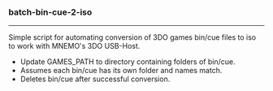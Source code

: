 ### batch-bin-cue-2-iso

---

Simple script for automating conversion of 3DO games bin/cue files to iso to work with MNEMO's 3DO USB-Host.

- Update GAMES_PATH to directory containing folders of bin/cue.
- Assumes each bin/cue has its own folder and names match.
- Deletes bin/cue after successful conversion.